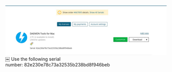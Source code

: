 
![image](579D9090-43BE-435A-8CDE-FD3861A0E8BF.jpg)￼
Use the following serial number: 82e230e78c73a32535b238bd8f946beb 

